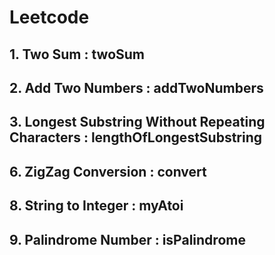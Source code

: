 # Leetcode
## 1. Two Sum : twoSum
## 2. Add Two Numbers : addTwoNumbers
## 3. Longest Substring Without Repeating Characters : lengthOfLongestSubstring
## 6. ZigZag Conversion : convert
## 8. String to Integer : myAtoi
## 9. Palindrome Number : isPalindrome